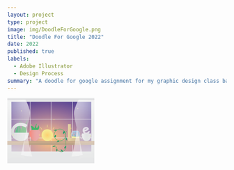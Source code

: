 ```yaml
---
layout: project
type: project
image: img/DoodleForGoogle.png
title: "Doodle For Google 2022"
date: 2022
published: true
labels:
  - Adobe Illustrator
  - Design Process
summary: "A doodle for google assignment for my graphic design class back in highschool 2022"
---
```


<img class="img-fluid" src="../img/DoodleForGoogle.png" width="200px" height="150px">

